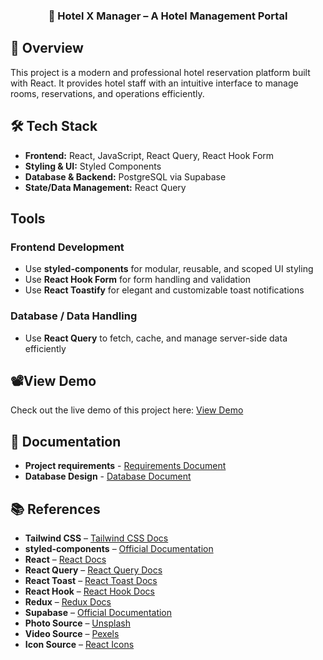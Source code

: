 <h3 align="center">🏨 Hotel X Manager – A Hotel Management Portal</h3>

## 💬 Overview
This project is a modern and professional hotel reservation platform built with React. It provides hotel staff with an intuitive interface to manage rooms, reservations, and operations efficiently.

## 🛠 Tech Stack
- **Frontend:** React, JavaScript, React Query, React Hook Form  
- **Styling & UI:** Styled Components  
- **Database & Backend:** PostgreSQL via Supabase  
- **State/Data Management:** React Query  

## Tools
### Frontend Development
- Use **styled-components** for modular, reusable, and scoped UI styling  
- Use **React Hook Form** for form handling and validation  
- Use **React Toastify** for elegant and customizable toast notifications  

### Database / Data Handling
- Use **React Query** to fetch, cache, and manage server-side data efficiently 

## 📽️View Demo
Check out the live demo of this project here: [View Demo](https://christy-demo-hotel-x.netlify.app//)

## 📄 Documentation
- **Project requirements** - [Requirements Document](./docs/Requirements.md)
- **Database Design** - [Database Document](./docs/database.md)

## 📚 References
- **Tailwind CSS** – [Tailwind CSS Docs](https://tailwindcss.com/docs)
- **styled-components** – [Official Documentation](https://styled-components.com/docs)
- **React** – [React Docs](https://react.dev/)
- **React Query** – [React Query Docs](https://tanstack.com/query/latest)
- **React Toast** – [React Toast Docs](https://react-hot-toast.com/)
- **React Hook** – [React Hook Docs](https://react-hook-form.com/)
- **Redux** – [Redux Docs](https://redux.js.org/introduction/getting-started)
- **Supabase** – [Official Documentation](https://supabase.com/docs)
- **Photo Source** – [Unsplash](https://unsplash.com)
- **Video Source** – [Pexels](https://pexels.com)
- **Icon Source** – [React Icons](https://react-icons.github.io/react-icons/)
